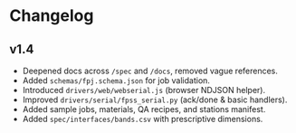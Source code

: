 # Changelog

## v1.4
- Deepened docs across `/spec` and `/docs`, removed vague references.
- Added `schemas/fpj.schema.json` for job validation.
- Introduced `drivers/web/webserial.js` (browser NDJSON helper).
- Improved `drivers/serial/fpss_serial.py` (ack/done & basic handlers).
- Added sample jobs, materials, QA recipes, and stations manifest.
- Added `spec/interfaces/bands.csv` with prescriptive dimensions.
